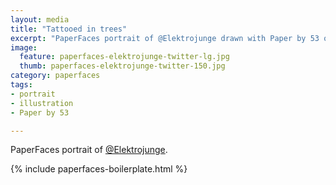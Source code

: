 ```yaml
---
layout: media
title: "Tattooed in trees"
excerpt: "PaperFaces portrait of @Elektrojunge drawn with Paper by 53 on an iPad."
image: 
  feature: paperfaces-elektrojunge-twitter-lg.jpg
  thumb: paperfaces-elektrojunge-twitter-150.jpg
category: paperfaces
tags: 
- portrait
- illustration
- Paper by 53

---
```


PaperFaces portrait of [@Elektrojunge](http://twitter.com/Elektrojunge).

{% include paperfaces-boilerplate.html %}